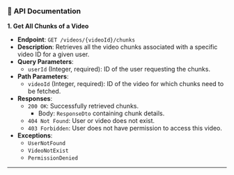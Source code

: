 ### 📄 **API Documentation**

**1. Get All Chunks of a Video**

- **Endpoint**: `GET /videos/{videoId}/chunks`
- **Description**: Retrieves all the video chunks associated with a specific video ID for a given user.
- **Query Parameters**:
  - `userId` (Integer, required): ID of the user requesting the chunks.
- **Path Parameters**:
  - `videoId` (Integer, required): ID of the video for which chunks need to be fetched.
- **Responses**:
  - `200 OK`: Successfully retrieved chunks.
    - Body: `ResponseDto` containing chunk details.
  - `404 Not Found`: User or video does not exist.
  - `403 Forbidden`: User does not have permission to access this video.
- **Exceptions**:
  - `UserNotFound`
  - `VideoNotExist`
  - `PermissionDenied`

---
